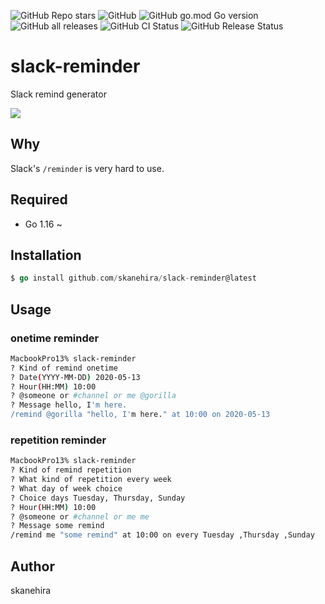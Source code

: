 ![GitHub Repo stars](https://img.shields.io/github/stars/skanehira/slack-reminder?style=social)
![GitHub](https://img.shields.io/github/license/skanehira/slack-reminder)
![GitHub go.mod Go version](https://img.shields.io/github/go-mod/go-version/skanehira/slack-reminder)
![GitHub all releases](https://img.shields.io/github/downloads/skanehira/slack-reminder/total)
![GitHub CI Status](https://img.shields.io/github/workflow/status/skanehira/slack-reminder/ci?label=CI)
![GitHub Release Status](https://img.shields.io/github/workflow/status/skanehira/slack-reminder/Release?label=release)

# slack-reminder
Slack remind generator

![](https://i.gyazo.com/1c8d4750ab8ae601029a00cf58faa89b.gif)

## Why
Slack's `/reminder` is very hard to use.

## Required
- Go 1.16 ~

## Installation

```go
$ go install github.com/skanehira/slack-reminder@latest
```

## Usage
### onetime reminder
```sh
MacbookPro13% slack-reminder
? Kind of remind onetime
? Date(YYYY-MM-DD) 2020-05-13
? Hour(HH:MM) 10:00
? @someone or #channel or me @gorilla
? Message hello, I'm here.
/remind @gorilla "hello, I'm here." at 10:00 on 2020-05-13
```
### repetition reminder
```sh
MacbookPro13% slack-reminder
? Kind of remind repetition
? What kind of repetition every week
? What day of week choice
? Choice days Tuesday, Thursday, Sunday
? Hour(HH:MM) 10:00
? @someone or #channel or me me
? Message some remind
/remind me "some remind" at 10:00 on every Tuesday ,Thursday ,Sunday
```

## Author
skanehira
